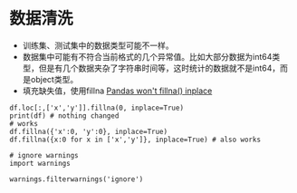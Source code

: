 # 数据清洗
* 训练集、测试集中的数据类型可能不一样。
* 数据集中可能有不符合当前格式的几个异常值。比如大部分数据为int64类型，但是有几个数据夹杂了字符串时间等，这时统计的数据就不是int64，而是object类型。
* 填充缺失值，使用fillna [Pandas won't fillna() inplace](https://stackoverflow.com/questions/21998354/pandas-wont-fillna-inplace)
```
df.loc[:,['x','y']].fillna(0, inplace=True)
print(df) # nothing changed
# works
df.fillna({'x':0, 'y':0}, inplace=True)
df.fillna({x:0 for x in ['x','y']}, inplace=True) # also works

# ignore warnings
import warnings

warnings.filterwarnings('ignore')
```
